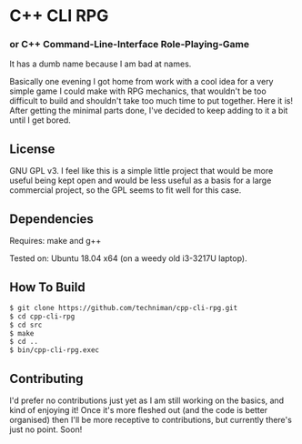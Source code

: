 # C++ CLI RPG
### or C++ Command-Line-Interface Role-Playing-Game

It has a dumb name because I am bad at names.

Basically one evening I got home from work with a cool idea for a very simple game I could make with RPG mechanics, that wouldn't be too difficult to build and shouldn't take too much time to put together. Here it is! After getting the minimal parts done, I've decided to keep adding to it a bit until I get bored.

## License

GNU GPL v3. I feel like this is a simple little project that would be more useful being kept open and would be less useful as a basis for a large commercial project, so the GPL seems to fit well for this case.

## Dependencies

Requires: make and g++

Tested on: Ubuntu 18.04 x64 (on a weedy old i3-3217U laptop).

## How To Build

```bash
$ git clone https://github.com/techniman/cpp-cli-rpg.git
$ cd cpp-cli-rpg
$ cd src
$ make
$ cd ..
$ bin/cpp-cli-rpg.exec
```

## Contributing

I'd prefer no contributions just yet as I am still working on the basics, and kind of enjoying it! Once it's more fleshed out (and the code is better organised) then I'll be more receptive to contributions, but currently there's just no point. Soon!
